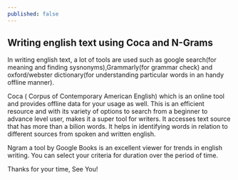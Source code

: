 ```yaml
---
published: false
---
```

## Writing english text using Coca and N-Grams



In writing english text, a lot of tools are used such as google search(for meaning and finding sysnonyms),Grammarly(for grammar check) and oxford/webster dictionary(for understanding particular words in an handy offline manner).    


Coca ( Corpus of Contemporary American English) which is an online tool and provides offline data for your usage as well. This is an efficient resource and with its variety of options to search from a beginner to advance level user, makes it a super tool for writers. It accesses text source that has more than a bilion words. It helps in identifying words in relation to different sources from spoken and written english.

Ngram a tool by Google Books is an excellent viewer for trends in english writing. You can select your criteria for duration over the period of time.

Thanks for your time, See You!


